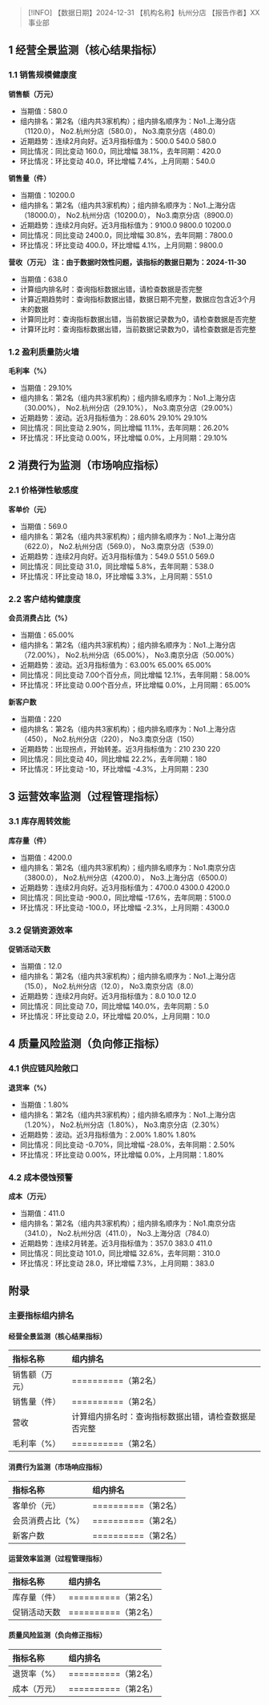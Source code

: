 > [!INFO] 【数据日期】2024-12-31        【机构名称】杭州分店        【报告作者】XX事业部
## 1 经营全景监测（核心结果指标）

### 1.1 销售规模健康度

**销售额（万元）**
- 当期值：580.0
- 组内排名：第2名（组内共3家机构）；组内排名顺序为：No1.上海分店（1120.0）， No2.杭州分店（580.0）， No3.南京分店（480.0）
- 近期趋势：连续2月向好。近3月指标值为：500.0 540.0 580.0
- 同比情况：同比变动 160.0，同比增幅 38.1%，去年同期：420.0
- 环比情况：环比变动 40.0，环比增幅 7.4%，上月同期：540.0

**销售量（件）**
- 当期值：10200.0
- 组内排名：第2名（组内共3家机构）；组内排名顺序为：No1.上海分店（18000.0）， No2.杭州分店（10200.0）， No3.南京分店（8900.0）
- 近期趋势：连续2月向好。近3月指标值为：9100.0 9800.0 10200.0
- 同比情况：同比变动 2400.0，同比增幅 30.8%，去年同期：7800.0
- 环比情况：环比变动 400.0，环比增幅 4.1%，上月同期：9800.0

**营收（万元） 注：由于数据时效性问题，该指标的数据日期为：2024-11-30**
- 当期值：638.0
- 计算组内排名时：查询指标数据出错，请检查数据是否完整
- 计算近期趋势时：查询指标数据出错，数据日期不完整，数据应包含近3个月末的数据
- 计算同比时：查询指标数据出错，当前数据记录数为0，请检查数据是否完整
- 计算环比时：查询指标数据出错，当前数据记录数为0，请检查数据是否完整

### 1.2 盈利质量防火墙

**毛利率（%）**
- 当期值：29.10%
- 组内排名：第2名（组内共3家机构）；组内排名顺序为：No1.上海分店（30.00%）， No2.杭州分店（29.10%）， No3.南京分店（29.00%）
- 近期趋势：波动。近3月指标值为：28.60% 29.10% 29.10%
- 同比情况：同比变动 2.90%，同比增幅 11.1%，去年同期：26.20%
- 环比情况：环比变动 0.00%，环比增幅 0.0%，上月同期：29.10%

## 2 消费行为监测（市场响应指标）

### 2.1 价格弹性敏感度

**客单价（元）**
- 当期值：569.0
- 组内排名：第2名（组内共3家机构）；组内排名顺序为：No1.上海分店（622.0）， No2.杭州分店（569.0）， No3.南京分店（539.0）
- 近期趋势：连续2月向好。近3月指标值为：549.0 551.0 569.0
- 同比情况：同比变动 31.0，同比增幅 5.8%，去年同期：538.0
- 环比情况：环比变动 18.0，环比增幅 3.3%，上月同期：551.0

### 2.2 客户结构健康度

**会员消费占比（%）**
- 当期值：65.00%
- 组内排名：第2名（组内共3家机构）；组内排名顺序为：No1.上海分店（72.00%）， No2.杭州分店（65.00%）， No3.南京分店（50.00%）
- 近期趋势：波动。近3月指标值为：63.00% 65.00% 65.00%
- 同比情况：同比变动 7.00个百分点，同比增幅 12.1%，去年同期：58.00%
- 环比情况：环比变动 0.00个百分点，环比增幅 0.0%，上月同期：65.00%

**新客户数**
- 当期值：220
- 组内排名：第2名（组内共3家机构）；组内排名顺序为：No1.上海分店（450）， No2.杭州分店（220）， No3.南京分店（150）
- 近期趋势：出现拐点，开始转差。近3月指标值为：210 230 220
- 同比情况：同比变动 40，同比增幅 22.2%，去年同期：180
- 环比情况：环比变动 -10，环比增幅 -4.3%，上月同期：230

## 3 运营效率监测（过程管理指标）

### 3.1 库存周转效能

**库存量（件）**
- 当期值：4200.0
- 组内排名：第2名（组内共3家机构）；组内排名顺序为：No1.南京分店（3800.0）， No2.杭州分店（4200.0）， No3.上海分店（6500.0）
- 近期趋势：连续2月向好。近3月指标值为：4700.0 4300.0 4200.0
- 同比情况：同比变动 -900.0，同比增幅 -17.6%，去年同期：5100.0
- 环比情况：环比变动 -100.0，环比增幅 -2.3%，上月同期：4300.0

### 3.2 促销资源效率

**促销活动天数**
- 当期值：12.0
- 组内排名：第2名（组内共3家机构）；组内排名顺序为：No1.上海分店（15.0）， No2.杭州分店（12.0）， No3.南京分店（8.0）
- 近期趋势：连续2月向好。近3月指标值为：8.0 10.0 12.0
- 同比情况：同比变动 7.0，同比增幅 140.0%，去年同期：5.0
- 环比情况：环比变动 2.0，环比增幅 20.0%，上月同期：10.0

## 4 质量风险监测（负向修正指标）

### 4.1 供应链风险敞口

**退货率（%）**
- 当期值：1.80%
- 组内排名：第2名（组内共3家机构）；组内排名顺序为：No1.上海分店（1.20%）， No2.杭州分店（1.80%）， No3.南京分店（2.30%）
- 近期趋势：波动。近3月指标值为：2.00% 1.80% 1.80%
- 同比情况：同比变动 -0.70%，同比增幅 -28.0%，去年同期：2.50%
- 环比情况：环比变动 0.00%，环比增幅 0.0%，上月同期：1.80%

### 4.2 成本侵蚀预警

**成本（万元）**
- 当期值：411.0
- 组内排名：第2名（组内共3家机构）；组内排名顺序为：No1.南京分店（341.0）， No2.杭州分店（411.0）， No3.上海分店（784.0）
- 近期趋势：连续2月转差。近3月指标值为：357.0 383.0 411.0
- 同比情况：同比变动 101.0，同比增幅 32.6%，去年同期：310.0
- 环比情况：环比变动 28.0，环比增幅 7.3%，上月同期：383.0

## 附录

### 主要指标组内排名

#### 经营全景监测（核心结果指标）

| 指标名称    | 组内排名                       |
|:--------|:---------------------------|
| 销售额（万元） | ==========（第2名）            |
| 销售量（件）  | ==========（第2名）            |
| 营收      | 计算组内排名时：查询指标数据出错，请检查数据是否完整 |
| 毛利率（%）  | ==========（第2名）            |
#### 消费行为监测（市场响应指标）

| 指标名称      | 组内排名            |
|:----------|:----------------|
| 客单价（元）    | ==========（第2名） |
| 会员消费占比（%） | ==========（第2名） |
| 新客户数      | ==========（第2名） |
#### 运营效率监测（过程管理指标）

| 指标名称   | 组内排名            |
|:-------|:----------------|
| 库存量（件） | ==========（第2名） |
| 促销活动天数 | ==========（第2名） |
#### 质量风险监测（负向修正指标）

| 指标名称   | 组内排名            |
|:-------|:----------------|
| 退货率（%） | ==========（第2名） |
| 成本（万元） | ==========（第2名） |